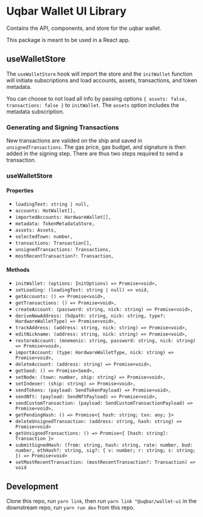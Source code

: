 # Uqbar Wallet UI Library

Contains the API, components, and store for the uqbar wallet.

This package is meant to be used in a React app.

## useWalletStore

The `useWalletStore` hook will import the store and the `initWallet` function will initiate subscriptions and load accounts, assets, transactions, and token metadata.

You can choose to not load all info by passing options `{ assets: false, transactions: false }` to `initWallet`. The `assets` option includes the metadata subscription.

### Generating and Signing Transactions

New transactions are valided on the ship and saved in `unsignedTransactions`. The gas price, gas budget, and signature is then added in the signing step. There are thus two steps required to send a transaction.

### useWalletStore

#### Properties

- `loadingText: string | null,`
- `accounts: HotWallet[],`
- `importedAccounts: HardwareWallet[],`
- `metadata: TokenMetadataStore,`
- `assets: Assets,`
- `selectedTown: number,`
- `transactions: Transaction[],`
- `unsignedTransactions: Transactions,`
- `mostRecentTransaction?: Transaction,`

#### Methods

- `initWallet: (options: InitOptions) => Promise<void>,`
- `setLoading: (loadingText: string | null) => void,`
- `getAccounts: () => Promise<void>,`
- `getTransactions: () => Promise<void>,`
- `createAccount: (password: string, nick: string) => Promise<void>,`
- `deriveNewAddress: (hdpath: string, nick: string, type?: HardwareWalletType) => Promise<void>,`
- `trackAddress: (address: string, nick: string) => Promise<void>,`
- `editNickname: (address: string, nick: string) => Promise<void>,`
- `restoreAccount: (mnemonic: string, password: string, nick: string) => Promise<void>,`
- `importAccount: (type: HardwareWalletType, nick: string) => Promise<void>,`
- `deleteAccount: (address: string) => Promise<void>,`
- `getSeed: () => Promise<Seed>,`
- `setNode: (town: number, ship: string) => Promise<void>,`
- `setIndexer: (ship: string) => Promise<void>,`
- `sendTokens: (payload: SendTokenPayload) => Promise<void>,`
- `sendNft: (payload: SendNftPayload) => Promise<void>,`
- `sendCustomTransaction: (payload: SendCustomTransactionPayload) => Promise<void>,`
- `getPendingHash: () => Promise<{ hash: string; txn: any; }>`
- `deleteUnsignedTransaction: (address: string, hash: string) => Promise<void>`
- `getUnsignedTransactions: () => Promise<{ [hash: string]: Transaction }>`
- `submitSignedHash: (from: string, hash: string, rate: number, bud: number, ethHash?: string, sig?: { v: number; r: string; s: string; }) => Promise<void>`
- `setMostRecentTransaction: (mostRecentTransaction?: Transaction) => void`

## Development

Clone this repo, run `yarn link`, then run `yarn link "@uqbar/wallet-ui` in the downstream repo, run `yarn run dev` from this repo.
